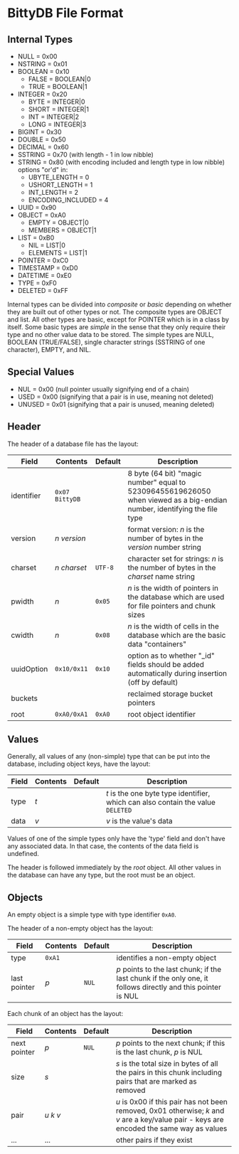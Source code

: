 BittyDB File Format
===================

Internal Types
--------------

- NULL = 0x00
- NSTRING = 0x01
- BOOLEAN = 0x10
	- FALSE = BOOLEAN|0
	- TRUE = BOOLEAN|1
- INTEGER = 0x20
	- BYTE = INTEGER|0
	- SHORT = INTEGER|1
	- INT = INTEGER|2
	- LONG = INTEGER|3
- BIGINT = 0x30
- DOUBLE = 0x50
- DECIMAL = 0x60
- SSTRING = 0x70 (with length - 1 in low nibble)
- STRING = 0x80 (with encoding included and length type in low nibble)
	options "or'd" in:
	- UBYTE_LENGTH = 0
	- USHORT_LENGTH = 1
	- INT_LENGTH = 2
	- ENCODING_INCLUDED = 4
- UUID = 0x90
- OBJECT = 0xA0
	- EMPTY = OBJECT|0
	- MEMBERS = OBJECT|1
- LIST = 0xB0
	- NIL = LIST|0
	- ELEMENTS = LIST|1
- POINTER = 0xC0
- TIMESTAMP = 0xD0
- DATETIME = 0xE0
- TYPE =	0xF0
- DELETED =	0xFF

Internal types can be divided into *composite* or *basic* depending on whether they are built out of other types or not.  The composite types are OBJECT and list.  All other types are basic, except for POINTER which is in a class by itself.  Some basic types are *simple* in the sense that they only require their type and no other value data to be stored.  The simple types are NULL, BOOLEAN (TRUE/FALSE), single character strings (SSTRING of one character), EMPTY, and NIL.


Special Values
--------------

- NUL = 0x00 (null pointer usually signifying end of a chain)
- USED = 0x00 (signifying that a pair is in use, meaning not deleted)
- UNUSED = 0x01 (signifying that a pair is unused, meaning deleted)


Header
------

The header of a database file has the layout:

Field        | Contents         | Default | Description
-----        | --------         | ------- | -----------
identifier   | `0x07 BittyDB`   |         | 8 byte (64 bit) "magic number" equal to 523096455619626050 when viewed as a big-endian number, identifying the file type
version      | *n* *version*    |         | format version: *n* is the number of bytes in the *version* number string
charset      | *n* *charset*    | `UTF-8` | character set for strings: *n* is the number of bytes in the *charset* name string
pwidth       | *n*              | `0x05`  | *n* is the width of pointers in the database which are used for file pointers and chunk sizes
cwidth       | *n*              | `0x08`  | *n* is the width of cells in the database which are the basic data "containers"
uuidOption   | `0x10/0x11`      | `0x10`  | option as to whether "_id" fields should be added automatically during insertion (off by default)
buckets      |                  |         | reclaimed storage bucket pointers
root         | `0xA0/0xA1`      | `0xA0`  | root object identifier


Values
------

Generally, all values of any (non-simple) type that can be put into the database, including object keys, have the layout:

Field        | Contents         | Default | Description
-----        | --------         | ------- | -----------
type         | *t*              |         | *t* is the one byte type identifier, which can also contain the value `DELETED`
data         | *v*              |         | *v* is the value's data

Values of one of the simple types only have the 'type' field and don't have any associated data. In that case, the contents of the data field is undefined.

The header is followed immediately by the *root* object.  All other values in the database can have any type, but the root must be an object.

Objects
-------

An empty object is a simple type with type identifier `0xA0`.

The header of a non-empty object has the layout:

Field        | Contents         | Default | Description
-----        | --------         | ------- | -----------
type         | `0xA1`           |         | identifies a non-empty object
last pointer | *p*              | `NUL`   | *p* points to the last chunk; if the last chunk if the only one, it follows directly and this pointer is NUL

Each chunk of an object has the layout:

Field        | Contents         | Default | Description
-----        | --------         | ------- | -----------
next pointer | *p*              | `NUL`   | *p* points to the next chunk; if this is the last chunk, *p* is NUL
size         | *s*              |         | *s* is the total size in bytes of all the pairs in this chunk including pairs that are marked as removed
pair         | *u* *k* *v*      |         | *u* is 0x00 if this pair has not been removed, 0x01 otherwise; *k* and *v* are a key/value pair - keys are encoded the same way as values
...          | ...              |         | other pairs if they exist
